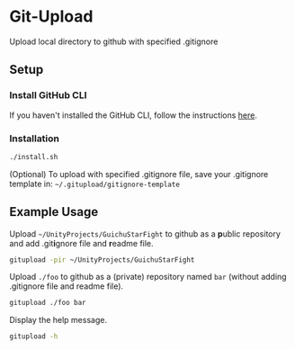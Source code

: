 # Git-Upload
Upload local directory to github with specified .gitignore

## Setup

### Install GitHub CLI
If you haven't installed the GitHub CLI, follow the instructions [here](https://github.com/cli/cli#installation).

### Installation
```bash
./install.sh
```
(Optional) To upload with specified .gitignore file, save your .gitignore template in:
`~/.gitupload/gitignore-template`

## Example Usage
Upload `~/UnityProjects/GuichuStarFight` to github as a **p**ublic repository and add .git**i**gnore file and **r**eadme file.
```bash
gitupload -pir ~/UnityProjects/GuichuStarFight
```

Upload `./foo` to github as a (private) repository named `bar` (without adding .gitignore file and readme file).
```bash
gitupload ./foo bar
```

Display the help message.
```bash
gitupload -h
```
